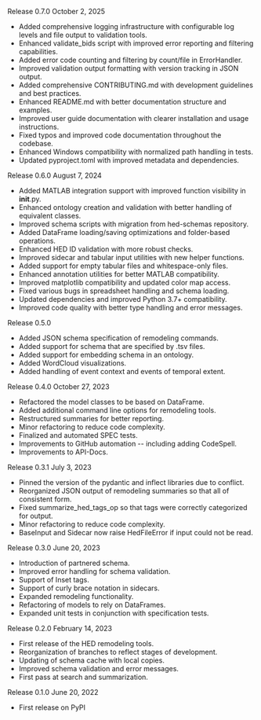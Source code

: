 Release 0.7.0 October 2, 2025
- Added comprehensive logging infrastructure with configurable log levels and file output to validation tools.
- Enhanced validate_bids script with improved error reporting and filtering capabilities.
- Added error code counting and filtering by count/file in ErrorHandler.
- Improved validation output formatting with version tracking in JSON output.
- Added comprehensive CONTRIBUTING.md with development guidelines and best practices.
- Enhanced README.md with better documentation structure and examples.
- Improved user guide documentation with clearer installation and usage instructions.
- Fixed typos and improved code documentation throughout the codebase.
- Enhanced Windows compatibility with normalized path handling in tests.
- Updated pyproject.toml with improved metadata and dependencies.

Release 0.6.0 August 7, 2024
- Added MATLAB integration support with improved function visibility in __init__.py.
- Enhanced ontology creation and validation with better handling of equivalent classes.
- Improved schema scripts with migration from hed-schemas repository.
- Added DataFrame loading/saving optimizations and folder-based operations.
- Enhanced HED ID validation with more robust checks.
- Improved sidecar and tabular input utilities with new helper functions.
- Added support for empty tabular files and whitespace-only files.
- Enhanced annotation utilities for better MATLAB compatibility.
- Improved matplotlib compatibility and updated color map access.
- Fixed various bugs in spreadsheet handling and schema loading.
- Updated dependencies and improved Python 3.7+ compatibility.
- Improved code quality with better type handling and error messages.

Release 0.5.0
- Added JSON schema specification of remodeling commands.
- Added support for schema that are specified by .tsv files.
- Added support for embedding schema in an ontology.
- Added WordCloud visualizations.
- Added handling of event context and events of temporal extent.

Release 0.4.0 October 27, 2023
- Refactored the model classes to be based on DataFrame.
- Added additional command line options for remodeling tools.
- Restructured summaries for better reporting.
- Minor refactoring to reduce code complexity.
- Finalized and automated SPEC tests.
- Improvements to GitHub automation -- including adding CodeSpell.
- Improvements to API-Docs.

Release 0.3.1 July 3, 2023
- Pinned the version of the pydantic and inflect libraries due to conflict.
- Reorganized JSON output of remodeling summaries so that all of consistent form.
- Fixed summarize_hed_tags_op so that tags were correctly categorized for output.
- Minor refactoring to reduce code complexity.
- BaseInput and Sidecar now raise HedFileError if input could not be read.

Release 0.3.0 June 20, 2023
- Introduction of partnered schema.
- Improved error handling for schema validation.
- Support of Inset tags.
- Support of curly brace notation in sidecars.
- Expanded remodeling functionality.
- Refactoring of models to rely on DataFrames.
- Expanded unit tests in conjunction with specification tests.

Release 0.2.0 February 14, 2023
- First release of the HED remodeling tools.
- Reorganization of branches to reflect stages of development.
- Updating of schema cache with local copies.
- Improved schema validation and error messages.
- First pass at search and summarization.

Release 0.1.0  June 20, 2022
- First release on PyPI